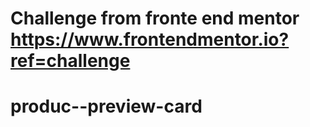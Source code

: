 # Challenge from fronte end mentor https://www.frontendmentor.io?ref=challenge
# produc--preview-card
